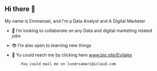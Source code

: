 ## Hi there 👋

My name is Emmanuel, and I'm a Data Analyst and A Digital Marketer
- 🧸 I’m looking to collaborate on any Data and digital marketing related jobs 
- 😎 I’m also open to learning new things
- 🐻 Yu could reach me by clicking here www.bio.site/Evilalex 

         -You could mail me on lxndrsamari@icloud.com
